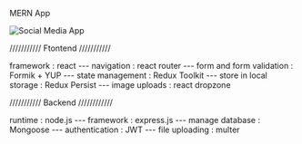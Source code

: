 MERN App

![Social Media App](https://github.com/AmirFarhadi83/project-MERN-social-media/assets/139977859/eae6094e-e080-4c9c-ac76-beb63cf7c942)

/////////// Ftontend ///////////

framework : react ---
navigation : react router ---
form and form validation : Formik + YUP ---
state management : Redux Toolkit ---
store in local storage : Redux Persist ---
image uploads : react dropzone

/////////// Backend ////////////

runtime : node.js ---
framework : express.js ---
manage database : Mongoose ---
authentication : JWT ---
file uploading : multer
